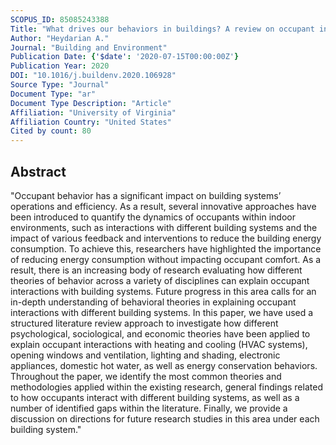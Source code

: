 ```yaml
---
SCOPUS_ID: 85085243388
Title: "What drives our behaviors in buildings? A review on occupant interactions with building systems from the lens of behavioral theories"
Author: "Heydarian A."
Journal: "Building and Environment"
Publication Date: {'$date': '2020-07-15T00:00:00Z'}
Publication Year: 2020
DOI: "10.1016/j.buildenv.2020.106928"
Source Type: "Journal"
Document Type: "ar"
Document Type Description: "Article"
Affiliation: "University of Virginia"
Affiliation Country: "United States"
Cited by count: 80
---
```


## Abstract
"Occupant behavior has a significant impact on building systems’ operations and efficiency. As a result, several innovative approaches have been introduced to quantify the dynamics of occupants within indoor environments, such as interactions with different building systems and the impact of various feedback and interventions to reduce the building energy consumption. To achieve this, researchers have highlighted the importance of reducing energy consumption without impacting occupant comfort. As a result, there is an increasing body of research evaluating how different theories of behavior across a variety of disciplines can explain occupant interactions with building systems. Future progress in this area calls for an in-depth understanding of behavioral theories in explaining occupant interactions with different building systems. In this paper, we have used a structured literature review approach to investigate how different psychological, sociological, and economic theories have been applied to explain occupant interactions with heating and cooling (HVAC systems), opening windows and ventilation, lighting and shading, electronic appliances, domestic hot water, as well as energy conservation behaviors. Throughout the paper, we identify the most common theories and methodologies applied within the existing research, general findings related to how occupants interact with different building systems, as well as a number of identified gaps within the literature. Finally, we provide a discussion on directions for future research studies in this area under each building system."
